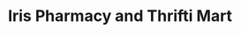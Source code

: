 ---
title: "Iris Pharmacy and Thrifti Mart"
url: /barangay-bayanihan/iris-pharmacy-and-thrifti-mart/
shop: chemist
---